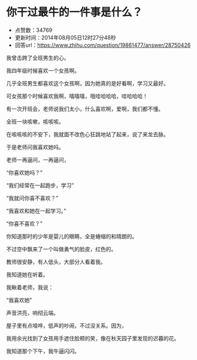 # 你干过最牛的一件事是什么？
- 点赞数：34769
- 更新时间：2014年08月05日12时27分48秒
- 回答url：https://www.zhihu.com/question/19861477/answer/28750426
<body>
 <p data-pid="QaOKWNwG">我曾击跨了全班男生的心。</p>
 <p data-pid="I7MQDH1j">我四年级时候喜欢一个女孩啊。</p>
 <p data-pid="AoeLx8NH">几乎全班男生都喜欢这个女孩啊，因为她真的是好看啊，学习又最好。</p>
 <p data-pid="fCVDxA2u">可女孩那个时候喜欢我啊，嘻嘻嘻，哦哇哈哈哈，哇哈哈哈！</p>
 <p data-pid="Ufm99ztk">有一次开班会，老师说我们太小，什么喜欢啊，爱啊，我们都不懂。</p>
 <p data-pid="g1jbN1AJ">全班一块咳嗽，咳咳咳。</p>
 <p data-pid="n4QKrass">在咳咳咳的不安下，我就面不改色心狂跳地站了起来，说了来龙去脉。</p>
 <p data-pid="H1t35lKz">于是老师问我喜欢她吗。</p>
 <p data-pid="HTkBtzEb">老师一再逼问，一再逼问，</p>
 <p data-pid="ghsnRdoe">“你喜欢她吗？”</p>
 <p data-pid="LWx1inIb">“我们经常在一起跑步，学习”</p>
 <p data-pid="dGFxOsqk">“我就问你喜不喜欢？”</p>
 <p data-pid="hCJof55K">“我喜欢和她在一起学习。”</p>
 <p data-pid="YfWTYOOw">“你喜不喜欢？”</p>
 <p data-pid="Jd-8Qgla">你知道那时的少年是婴儿的眼睛，全是蜷缩的和晴朗的。</p>
 <p data-pid="BbNallky">不过空中飘来了一个叫做勇气的脸皮，红色的。</p>
 <p data-pid="SBERNs_O">教师很安静，有人低头，大部分人看着我。</p>
 <p data-pid="bwU7jULo">我知道她在听着。</p>
 <p data-pid="_Ze_J1XV">我瞅着老师，我说：</p>
 <p data-pid="54xNVphr">“我喜欢她”</p>
 <p data-pid="tExYIYOy">声音洪亮，响彻云端。</p>
 <p data-pid="yoGjT5Pd">屋子里有点喧哗，低声的吵闹，不过没关系。因为，</p>
 <p data-pid="6A3Mr8_Q">我用余光找到了女孩用手遮住脸颊的笑，像在秋天园子里发现的迟暮的花。</p>
 <p data-pid="Q4-eUSq1">我知道那个下午，我牛逼闪闪。</p>
</body>
